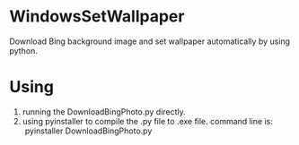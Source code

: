 # WindowsSetWallpaper
Download Bing background image and set wallpaper automatically by using python.

# Using
1. running the DownloadBingPhoto.py directly.
2. using pyinstaller to compile the .py file to .exe file. 
    command line is:
    pyinstaller DownloadBingPhoto.py
